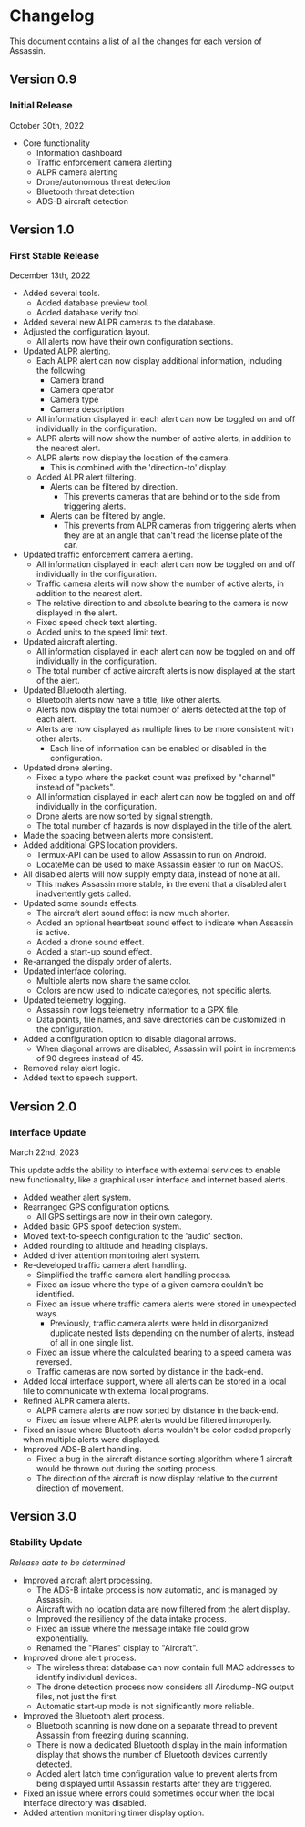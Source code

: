 # Changelog

This document contains a list of all the changes for each version of Assassin.


## Version 0.9

### Initial Release

October 30th, 2022

- Core functionality
    - Information dashboard
    - Traffic enforcement camera alerting
    - ALPR camera alerting
    - Drone/autonomous threat detection
    - Bluetooth threat detection
    - ADS-B aircraft detection


## Version 1.0

### First Stable Release 

December 13th, 2022

- Added several tools.
    - Added database preview tool.
    - Added database verify tool.
- Added several new ALPR cameras to the database.
- Adjusted the configuration layout.
    - All alerts now have their own configuration sections.
- Updated ALPR alerting.
    - Each ALPR alert can now display additional information, including the following:
        - Camera brand
        - Camera operator
        - Camera type
        - Camera description
    - All information displayed in each alert can now be toggled on and off individually in the configuration.
    - ALPR alerts will now show the number of active alerts, in addition to the nearest alert.
    - ALPR alerts now display the location of the camera.
        - This is combined with the 'direction-to' display.
    - Added ALPR alert filtering.
        - Alerts can be filtered by direction.
            - This prevents cameras that are behind or to the side from triggering alerts.
        - Alerts can be filtered by angle.
            - This prevents from ALPR cameras from triggering alerts when they are at an angle that can't read the license plate of the car.
- Updated traffic enforcement camera alerting.
    - All information displayed in each alert can now be toggled on and off individually in the configuration.
    - Traffic camera alerts will now show the number of active alerts, in addition to the nearest alert.
    - The relative direction to and absolute bearing to the camera is now displayed in the alert.
    - Fixed speed check text alerting.
    - Added units to the speed limit text.
- Updated aircraft alerting.
    - All information displayed in each alert can now be toggled on and off individually in the configuration.
    - The total number of active aircraft alerts is now displayed at the start of the alert.
- Updated Bluetooth alerting.
    - Bluetooth alerts now have a title, like other alerts.
    - Alerts now display the total number of alerts detected at the top of each alert.
    - Alerts are now displayed as multiple lines to be more consistent with other alerts.
        - Each line of information can be enabled or disabled in the configuration.
- Updated drone alerting.
    - Fixed a typo where the packet count was prefixed by "channel" instead of "packets".
    - All information displayed in each alert can now be toggled on and off individually in the configuration.
    - Drone alerts are now sorted by signal strength.
    - The total number of hazards is now displayed in the title of the alert.
- Made the spacing between alerts more consistent.
- Added additional GPS location providers.
    - Termux-API can be used to allow Assassin to run on Android.
    - LocateMe can be used to make Assassin easier to run on MacOS.
- All disabled alerts will now supply empty data, instead of none at all.
    - This makes Assassin more stable, in the event that a disabled alert inadvertently gets called.
- Updated some sounds effects.
    - The aircraft alert sound effect is now much shorter.
    - Added an optional heartbeat sound effect to indicate when Assassin is active.
    - Added a drone sound effect.
    - Added a start-up sound effect.
- Re-arranged the dispaly order of alerts.
- Updated interface coloring.
    - Multiple alerts now share the same color.
    - Colors are now used to indicate categories, not specific alerts.
- Updated telemetry logging.
    - Assassin now logs telemetry information to a GPX file.
    - Data points, file names, and save directories can be customized in the configuration.
- Added a configuration option to disable diagonal arrows.
    - When diagonal arrows are disabled, Assassin will point in increments of 90 degrees instead of 45.
- Removed relay alert logic.
- Added text to speech support.


## Version 2.0

### Interface Update

March 22nd, 2023

This update adds the ability to interface with external services to enable new functionality, like a graphical user interface and internet based alerts.

- Added weather alert system.
- Rearranged GPS configuration options.
    - All GPS settings are now in their own category.
- Added basic GPS spoof detection system.
- Moved text-to-speech configuration to the 'audio' section.
- Added rounding to altitude and heading displays.
- Added driver attention monitoring alert system.
- Re-developed traffic camera alert handling.
    - Simplified the traffic camera alert handling process.
    - Fixed an issue where the type of a given camera couldn't be identified.
    - Fixed an issue where traffic camera alerts were stored in unexpected ways.
        - Previously, traffic camera alerts were held in disorganized duplicate nested lists depending on the number of alerts, instead of all in one single list.
    - Fixed an issue where the calculated bearing to a speed camera was reversed.
    - Traffic cameras are now sorted by distance in the back-end.
- Added local interface support, where all alerts can be stored in a local file to communicate with external local programs.
- Refined ALPR camera alerts.
    - ALPR camera alerts are now sorted by distance in the back-end.
    - Fixed an issue where ALPR alerts would be filtered improperly.
- Fixed an issue where Bluetooth alerts wouldn't be color coded properly when multiple alerts were displayed.
- Improved ADS-B alert handling.
    - Fixed a bug in the aircraft distance sorting algorithm where 1 aircraft would be thrown out during the sorting process.
    - The direction of the aircraft is now display relative to the current direction of movement.


## Version 3.0

### Stability Update

*Release date to be determined*

- Improved aircraft alert processing.
    - The ADS-B intake process is now automatic, and is managed by Assassin.
    - Aircraft with no location data are now filtered from the alert display.
    - Improved the resiliency of the data intake process.
    - Fixed an issue where the message intake file could grow exponentially.
    - Renamed the "Planes" display to "Aircraft".
- Improved drone alert process.
    - The wireless threat database can now contain full MAC addresses to identify individual devices.
    - The drone detection process now considers all Airodump-NG output files, not just the first.
    - Automatic start-up mode is not significantly more reliable.
- Improved the Bluetooth alert process.
    - Bluetooth scanning is now done on a separate thread to prevent Assassin from freezing during scanning.
    - There is now a dedicated Bluetooth display in the main information display that shows the number of Bluetooth devices currently detected.
    - Added alert latch time configuration value to prevent alerts from being displayed until Assassin restarts after they are triggered.
- Fixed an issue where errors could sometimes occur when the local interface directory was disabled.
- Added attention monitoring timer display option.
